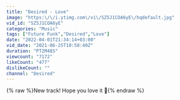 ```yaml
---
title: "Desired - Love"
image: "https:\/\/i.ytimg.com\/vi\/SZ5J1COA6yE\/hqdefault.jpg"
vid_id: "SZ5J1COA6yE"
categories: "Music"
tags: ["Future Funk","Desired","Love"]
date: "2022-04-01T21:34:14+03:00"
vid_date: "2021-06-25T10:58:40Z"
duration: "PT2M48S"
viewcount: "7172"
likeCount: "477"
dislikeCount: ""
channel: "Desired"
---
```

{% raw %}New track! Hope you love it 💖{% endraw %}
